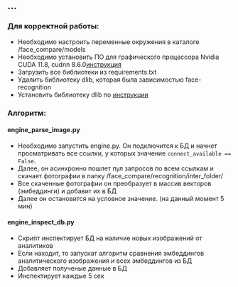 ## ...

### Для корректной работы:
* Необходимо настроить переменные окружения в каталоге /face_compare/models
* Необходимо установить ПО для графического процессора Nvidia CUDA 11.8, cudnn 8.6.0[инструкция](https://github.com/Snobik57/new_face/blob/tasks/documents/driver-cuda-cudnn-dlib%20install "CUDA")
* Загрузить все библиотеки из requirements.txt
* Удалить библиотеку dlib, которая была зависимостью face-recognition
* Установить библиотеку dlib по [инструкции](https://github.com/Snobik57/new_face/blob/tasks/documents/driver-cuda-cudnn-dlib%20install "CUDA")


### Алгоритм:
#### engine_parse_image.py
* Необходимо запустить engine.py. Он подключится к БД и начнет просматривать все ссылки, у которых значение 
`connect_available == False`. 
* Далее, он асинхронно пошлет пул запросов по всем ссылкам и скачает фотографии в папку /face_compare/recognition/inter_folder/
* Все скаченные фотографии он преобразует в массив векторов (эмбеддинги) и добавит их в БД
* Далее он остановится на условное значение. (на данный момент 5 мин)

#### engine_inspect_db.py
* Скрипт инспектирует БД на наличие новых изображений от аналитиков
* Если находит, то запускат алгоритм сравнения эмбеддингов аналитического изображения и всех эмбеддингов из БД
* Добавляет полученые данные в БД
* Инспектирует каждые 5 сек
